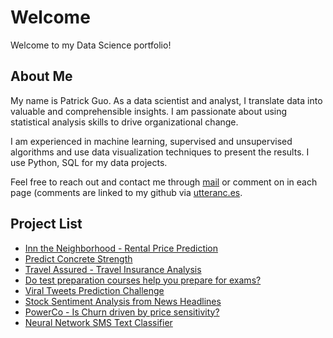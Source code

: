 # Welcome

Welcome to my Data Science portfolio!

## About Me

My name is Patrick Guo. As a data scientist and analyst, I translate data into valuable and comprehensible insights. I am passionate about using statistical analysis skills to drive organizational change.

I am experienced in machine learning, supervised and unsupervised algorithms and use data visualization techniques to present the results. I use Python, SQL for my data projects.

Feel free to reach out and contact me through [mail](mailto:shpatrickguo@gmail.com) or comment on in each page (comments are linked to my github via [utteranc.es](https://utteranc.es/).

## Project List

- [Inn the Neighborhood - Rental Price Prediction](projects/inn_the_neighborhood/inn_the_neighborhood.ipynb)
- [Predict Concrete Strength](projects/concrete_strength/concrete_strength.ipynb)
- [Travel Assured - Travel Insurance Analysis](projects/travel_assured/travel_assured.ipynb)
- [Do test preparation courses help you prepare for exams?](projects/exam_scores/exam_scores.ipynb)
- [Viral Tweets Prediction Challenge](projects/viral_tweets/README.md)
- [Stock Sentiment Analysis from News Headlines](projects/stock_sentiment_from_headlines/stock_sentiment_from_headlines.ipynb)
- [PowerCo - Is Churn driven by price sensitivity?](projects/BCG/README.md)
- [Neural Network SMS Text Classifier](projects/sms_classifier/README.md)

